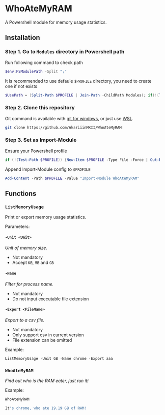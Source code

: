 # WhoAteMyRAM
A Powershell module for memory usage statistics.

## Installation

### Step 1. Go to `Modules` directory in Powershell path

Run following command to check path

```Powershell
$env:PSModulePath -Split ";"
```

It is recommended to use defaule `$PROFILE` directory, you need to create one if not exists

```Powershell
$UsePath = (Split-Path $PROFILE | Join-Path -ChildPath Modules); if(!(Test-Path $UsePath)) {New-Item $UsePath -Type Directory -Force | Out-Null}; Set-Location $UsePath
```

### Step 2. Clone this repository

Git command is available with [git for windows](https://gitforwindows.org/), or just use [WSL](https://docs.microsoft.com/en-us/windows/wsl/install-win10).

```bash
git clone https://github.com/AkariiinMKII/WhoAteMyRAM
```

### Step 3. Set as Import-Module

Ensure your Powershell profile

```Powershell
if (!(Test-Path $PROFILE)) {New-Item $PROFILE -Type File -Force | Out-Null}
```

Append Import-Module config to `$PROFILE`

```Powershell
Add-Content -Path $PROFILE -Value "Import-Module WhoAteMyRAM"
```

## Functions

### `ListMemoryUsage`

Print or export memory usage statistics.

Parameters:

#### `-Unit <Unit>`

_Unit of memory size._

- Not mandatory
- Accept `KB`, `MB` and `GB`


#### `-Name`

_Filter for process name._

- Not mandatory
- Do not input executable file extension

#### `-Export <FileName>`

_Export to a csv file._

- Not mandatory
- Only support csv in current version
- File extension can be omitted

Example:
```Powershell
ListMemoryUsage -Unit GB -Name chrome -Export aaa
```

### `WhoAteMyRAM` 

_Find out who is the RAM eater, just run it!_

Example:
```Powershell
WhoAteMyRAM

It's chrome, who ate 19.19 GB of RAM!
```
